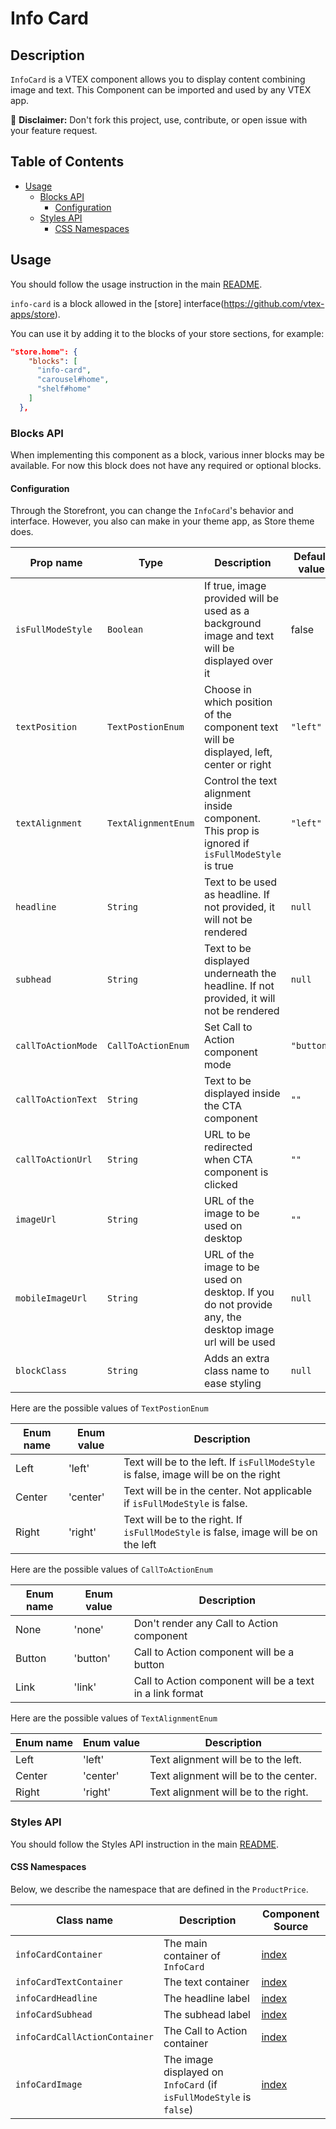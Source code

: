 # Info Card

## Description

`InfoCard` is a VTEX component allows you to display content combining image and text.
This Component can be imported and used by any VTEX app.

:loudspeaker: **Disclaimer:** Don't fork this project, use, contribute, or open issue with your feature request.

## Table of Contents
- [Usage](#usage)
  - [Blocks API](#blocks-api)
    - [Configuration](#configuration)
  - [Styles API](#styles-api)
    - [CSS Namespaces](#css-namespaces)

## Usage

You should follow the usage instruction in the main [README](/README.md#usage).

`info-card` is a block allowed in the [store] interface(https://github.com/vtex-apps/store).

You can use it by adding it to the blocks of your store sections, for example:
```json
"store.home": {
    "blocks": [
      "info-card",
      "carousel#home",
      "shelf#home"
    ]
  },
```

### Blocks API

When implementing this component as a block, various inner blocks may be available.
For now this block does not have any required or optional blocks.

#### Configuration

Through the Storefront, you can change the `InfoCard`'s behavior and interface. However, you also can make in your theme app, as Store theme does.

| Prop name | Type | Description | Default value |
| --------- | ---- | ----------- | ------------- |
| `isFullModeStyle` | `Boolean` | If true, image provided will be used as a background image and text will be displayed over it | false |
| `textPosition` | `TextPostionEnum` | Choose in which position of the component text will be displayed, left, center or right | `"left"` |
| `textAlignment` | `TextAlignmentEnum` | Control the text alignment inside component. This prop is ignored if `isFullModeStyle` is true  | `"left"` |
| `headline` | `String` | Text to be used as headline. If not provided, it will not be rendered | `null` |
| `subhead` | `String` | Text to be displayed underneath the headline. If not provided, it will not be rendered | `null` |
| `callToActionMode` | `CallToActionEnum` | Set Call to Action component mode | `"button"` |
| `callToActionText` | `String` | Text to be displayed inside the CTA component | `""` |
| `callToActionUrl` | `String` | URL to be redirected when CTA component is clicked | `""` |
| `imageUrl` | `String` | URL of the image to be used on desktop | `""` |
| `mobileImageUrl` | `String` |  URL of the image to be used on desktop. If you do not provide any, the desktop image url will be used | `null` |
| `blockClass` | `String` | Adds an extra class name to ease styling | `null`


Here are the possible values of `TextPostionEnum`

| Enum name | Enum value | Description |
| --------- | ---- | ----------- |
| Left | 'left' | Text will be to the left. If `isFullModeStyle` is false, image will be on the right |
| Center | 'center' | Text will be in the center. Not applicable if `isFullModeStyle` is false. |
| Right | 'right' | Text will be to the right. If `isFullModeStyle` is false, image will be on the left |

Here are the possible values of `CallToActionEnum`

| Enum name | Enum value | Description |
| --------- | ---- | ----------- |
| None | 'none' | Don't render any Call to Action component  |
| Button | 'button' | Call to Action component will be a button |
| Link | 'link' | Call to Action component will be a text in a link format |

Here are the possible values of `TextAlignmentEnum`

| Enum name | Enum value | Description |
| --------- | ---- | ----------- |
| Left | 'left' | Text alignment will be to the left. |
| Center | 'center' | Text alignment will be to the center. |
| Right | 'right' | Text alignment will be to the right. |

### Styles API
You should follow the Styles API instruction in the main [README](/README.md#styles-api).

#### CSS Namespaces
Below, we describe the namespace that are defined in the `ProductPrice`.

| Class name | Description | Component Source |
| ---------- | ----------- | ---------------- |
| `infoCardContainer` | The main container of `InfoCard` | [index](/react/components/InfoCard/index.js) |
| `infoCardTextContainer` | The text container | [index](/react/components/InfoCard/index.js) |
| `infoCardHeadline` | The headline label | [index](/react/components/InfoCard/index.js) | 
| `infoCardSubhead` | The subhead label | [index](/react/components/InfoCard/index.js) |
| `infoCardCallActionContainer` | The Call to Action container | [index](/react/components/InfoCard/CallToAction.js) | 
| `infoCardImage` | The image displayed on `InfoCard` (if `isFullModeStyle` is `false`) | [index](/react/components/InfoCard/index.js) | 


